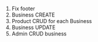 1. Fix footer
2. Business CREATE
3. Product CRUD for each Business
4. Business UPDATE
5. Admin CRUD business

